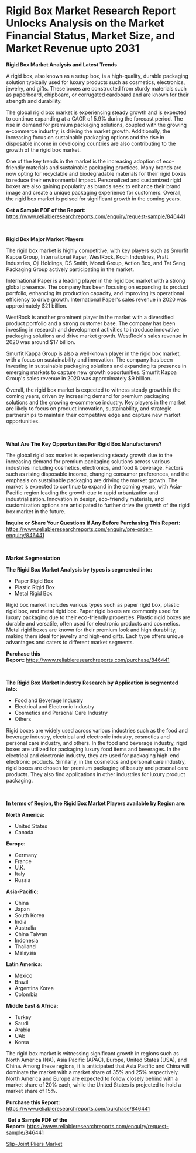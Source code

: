 <p><h1>Rigid Box Market Research Report Unlocks Analysis on the Market Financial Status, Market Size, and Market Revenue upto 2031</h1></p><p><strong>Rigid Box Market Analysis and Latest Trends</strong></p>
<p><p>A rigid box, also known as a setup box, is a high-quality, durable packaging solution typically used for luxury products such as cosmetics, electronics, jewelry, and gifts. These boxes are constructed from sturdy materials such as paperboard, chipboard, or corrugated cardboard and are known for their strength and durability.</p><p>The global rigid box market is experiencing steady growth and is expected to continue expanding at a CAGR of 5.9% during the forecast period. The rise in demand for premium packaging solutions, coupled with the growing e-commerce industry, is driving the market growth. Additionally, the increasing focus on sustainable packaging options and the rise in disposable income in developing countries are also contributing to the growth of the rigid box market.</p><p>One of the key trends in the market is the increasing adoption of eco-friendly materials and sustainable packaging practices. Many brands are now opting for recyclable and biodegradable materials for their rigid boxes to reduce their environmental impact. Personalized and customized rigid boxes are also gaining popularity as brands seek to enhance their brand image and create a unique packaging experience for customers. Overall, the rigid box market is poised for significant growth in the coming years.</p></p>
<p><strong>Get a Sample PDF of the Report:&nbsp;</strong> <a href="https://www.reliableresearchreports.com/enquiry/request-sample/846441">https://www.reliableresearchreports.com/enquiry/request-sample/846441</a></p>
<p>&nbsp;</p>
<p><strong>Rigid Box Major Market Players</strong></p>
<p><p>The rigid box market is highly competitive, with key players such as Smurfit Kappa Group, International Paper, WestRock, Koch Industries, Pratt Industries, Oji Holdings, DS Smith, Mondi Group, Action Box, and Tat Seng Packaging Group actively participating in the market. </p><p>International Paper is a leading player in the rigid box market with a strong global presence. The company has been focusing on expanding its product portfolio, enhancing its production capacity, and improving its operational efficiency to drive growth. International Paper's sales revenue in 2020 was approximately $21 billion.</p><p>WestRock is another prominent player in the market with a diversified product portfolio and a strong customer base. The company has been investing in research and development activities to introduce innovative packaging solutions and drive market growth. WestRock's sales revenue in 2020 was around $17 billion.</p><p>Smurfit Kappa Group is also a well-known player in the rigid box market, with a focus on sustainability and innovation. The company has been investing in sustainable packaging solutions and expanding its presence in emerging markets to capture new growth opportunities. Smurfit Kappa Group's sales revenue in 2020 was approximately $9 billion.</p><p>Overall, the rigid box market is expected to witness steady growth in the coming years, driven by increasing demand for premium packaging solutions and the growing e-commerce industry. Key players in the market are likely to focus on product innovation, sustainability, and strategic partnerships to maintain their competitive edge and capture new market opportunities.</p></p>
<p>&nbsp;</p>
<p><strong>What Are The Key Opportunities For Rigid Box Manufacturers?</strong></p>
<p><p>The global rigid box market is experiencing steady growth due to the increasing demand for premium packaging solutions across various industries including cosmetics, electronics, and food & beverage. Factors such as rising disposable income, changing consumer preferences, and the emphasis on sustainable packaging are driving the market growth. The market is expected to continue to expand in the coming years, with Asia-Pacific region leading the growth due to rapid urbanization and industrialization. Innovation in design, eco-friendly materials, and customization options are anticipated to further drive the growth of the rigid box market in the future.</p></p>
<p><strong>Inquire or Share Your Questions If Any Before Purchasing This Report:</strong> <a href="https://www.reliableresearchreports.com/enquiry/pre-order-enquiry/846441">https://www.reliableresearchreports.com/enquiry/pre-order-enquiry/846441</a></p>
<p>&nbsp;</p>
<p><strong>Market Segmentation</strong></p>
<p><strong>The Rigid Box Market Analysis by types is segmented into:</strong></p>
<p><ul><li>Paper Rigid Box</li><li>Plastic Rigid Box</li><li>Metal Rigid Box</li></ul></p>
<p><p>Rigid box market includes various types such as paper rigid box, plastic rigid box, and metal rigid box. Paper rigid boxes are commonly used for luxury packaging due to their eco-friendly properties. Plastic rigid boxes are durable and versatile, often used for electronic products and cosmetics. Metal rigid boxes are known for their premium look and high durability, making them ideal for jewelry and high-end gifts. Each type offers unique advantages and caters to different market segments.</p></p>
<p><strong>Purchase this Report:&nbsp;</strong><a href="https://www.reliableresearchreports.com/purchase/846441">https://www.reliableresearchreports.com/purchase/846441</a></p>
<p>&nbsp;</p>
<p><strong>The Rigid Box Market Industry Research by Application is segmented into:</strong></p>
<p><ul><li>Food and Beverage Industry</li><li>Electrical and Electronic Industry</li><li>Cosmetics and Personal Care Industry</li><li>Others</li></ul></p>
<p><p>Rigid boxes are widely used across various industries such as the food and beverage industry, electrical and electronic industry, cosmetics and personal care industry, and others. In the food and beverage industry, rigid boxes are utilized for packaging luxury food items and beverages. In the electrical and electronic industry, they are used for packaging high-end electronic products. Similarly, in the cosmetics and personal care industry, rigid boxes are chosen for premium packaging of beauty and personal care products. They also find applications in other industries for luxury product packaging.</p></p>
<p>&nbsp;</p>
<p><strong>In terms of Region, the Rigid Box Market Players available by Region are:</strong></p>
<p>
    <p> <strong> North America: </strong>
        <ul>
            <li>United States</li>
            <li>Canada</li>
        </ul>
        </p> 
    <p> <strong> Europe: </strong>
        <ul>
            <li>Germany</li>
            <li>France</li>
            <li>U.K.</li>
            <li>Italy</li>
            <li>Russia</li>
        </ul>
        </p> 
    <p> <strong> Asia-Pacific: </strong>
        <ul>
            <li>China</li>
            <li>Japan</li>
            <li>South Korea</li>
            <li>India</li>
            <li>Australia</li>
            <li>China Taiwan</li>
            <li>Indonesia</li>
            <li>Thailand</li>
            <li>Malaysia</li>
        </ul>
        </p> 
    <p> <strong> Latin America: </strong>
        <ul>
            <li>Mexico</li>
            <li>Brazil</li>
            <li>Argentina Korea</li>
            <li>Colombia</li>
        </ul>
        </p> 
    <p> <strong> Middle East & Africa: </strong>
        <ul>
            <li>Turkey</li>
            <li>Saudi</li>
            <li>Arabia</li>
            <li>UAE</li>
            <li>Korea</li>
        </ul>
    </p>
    </p>
<p><p>The rigid box market is witnessing significant growth in regions such as North America (NA), Asia Pacific (APAC), Europe, United States (USA), and China. Among these regions, it is anticipated that Asia Pacific and China will dominate the market with a market share of 35% and 25% respectively. North America and Europe are expected to follow closely behind with a market share of 20% each, while the United States is projected to hold a market share of 15%.</p></p>
<p><strong>Purchase this Report: </strong><a href="https://www.reliableresearchreports.com/purchase/846441">https://www.reliableresearchreports.com/purchase/846441</a></p>
<p>&nbsp;<strong>Get a Sample PDF of the Report:&nbsp;&nbsp;</strong><a href="https://www.reliableresearchreports.com/enquiry/request-sample/846441">https://www.reliableresearchreports.com/enquiry/request-sample/846441</a></p>
<p><strong></strong></p>
<p><p><a href="https://carnation-joke-41f.notion.site/Slip-Joint-Pliers-Market-Size-Reflecting-a-Forecast-Till-2031-Market-By-Type-By-Application-and-By-cedd1dbf022e4940afeb4f3a2a4a2a7e">Slip-Joint Pliers Market</a></p></p>